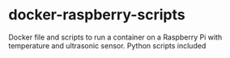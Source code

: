 # docker-raspberry-scripts
Docker file and scripts to run a container on a Raspberry Pi with temperature and ultrasonic sensor. Python scripts included
